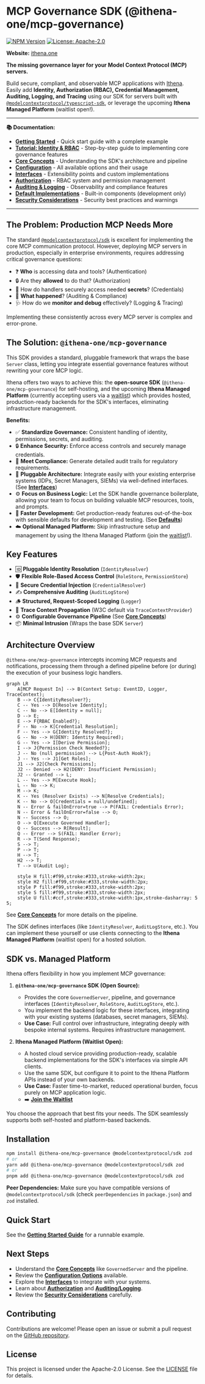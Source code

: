# MCP Governance SDK (@ithena-one/mcp-governance)

[![NPM Version](https://img.shields.io/npm/v/%40ithena-one%2Fmcp-governance)](https://www.npmjs.com/package/@ithena-one/mcp-governance)
[![License: Apache-2.0](https://img.shields.io/badge/License-Apache_2.0-blue.svg)](https://opensource.org/licenses/Apache-2.0)
<!-- [![Build Status](https://img.shields.io/github/actions/workflow/status/ithena-labs/mcp-governance/ci.yml?branch=main)](https://github.com/ithena-labs/mcp-governance/actions/workflows/ci.yml) -->
<!-- Add build status badge once CI is set up -->

**Website:** [ithena.one](https://ithena.one)

**The missing governance layer for your Model Context Protocol (MCP) servers.**

Build secure, compliant, and observable MCP applications with [Ithena](https://ithena.one). Easily add **Identity, Authorization (RBAC), Credential Management, Auditing, Logging, and Tracing** using our SDK for servers built with [`@modelcontextprotocol/typescript-sdk`](https://github.com/modelcontextprotocol/typescript-sdk), or leverage the upcoming **Ithena Managed Platform** (waitlist open!).

---

**📚 Documentation:**

*   **[Getting Started](./docs/getting-started.md)** - Quick start guide with a complete example
*   **[Tutorial: Identity & RBAC](./docs/tutorial.md)** - Step-by-step guide to implementing core governance features
*   **[Core Concepts](./docs/core-concepts.md)** - Understanding the SDK's architecture and pipeline
*   **[Configuration](./docs/configuration.md)** - All available options and their usage
*   **[Interfaces](./docs/interfaces.md)** - Extensibility points and custom implementations
*   **[Authorization](./docs/authorization.md)** - RBAC system and permission management
*   **[Auditing & Logging](./docs/auditing-logging.md)** - Observability and compliance features
*   **[Default Implementations](./docs/defaults.md)** - Built-in components (development only)
*   **[Security Considerations](./docs/security.md)** - Security best practices and warnings

---

## The Problem: Production MCP Needs More

The standard [`@modelcontextprotocol/sdk`](https://github.com/modelcontextprotocol/typescript-sdk) is excellent for implementing the core MCP communication protocol. However, deploying MCP servers in production, especially in enterprise environments, requires addressing critical governance questions:

*   ❓ **Who** is accessing data and tools? (Authentication)
*   🔒 Are they **allowed** to do that? (Authorization)
*   🔑 How do handlers securely access needed **secrets**? (Credentials)
*   📝 **What happened**? (Auditing & Compliance)
*   🩺 How do we **monitor and debug** effectively? (Logging & Tracing)

Implementing these consistently across every MCP server is complex and error-prone.

## The Solution: `@ithena-one/mcp-governance`

This SDK provides a standard, pluggable framework that wraps the base `Server` class, letting you integrate essential governance features without rewriting your core MCP logic.

Ithena offers two ways to achieve this: the **open-source SDK** (`@ithena-one/mcp-governance`) for self-hosting, and the upcoming **Ithena Managed Platform** (currently accepting users via a [waitlist](https://ithena.one#platform)) which provides hosted, production-ready backends for the SDK's interfaces, eliminating infrastructure management.

**Benefits:**

*   ✅ **Standardize Governance:** Consistent handling of identity, permissions, secrets, and auditing.
*   🔒 **Enhance Security:** Enforce access controls and securely manage credentials.
*   📝 **Meet Compliance:** Generate detailed audit trails for regulatory requirements.
*   🧩 **Pluggable Architecture:** Integrate easily with your existing enterprise systems (IDPs, Secret Managers, SIEMs) via well-defined interfaces. (See **[Interfaces](./docs/interfaces.md)**)
*   ⚙️ **Focus on Business Logic:** Let the SDK handle governance boilerplate, allowing your team to focus on building valuable MCP resources, tools, and prompts.
*   🚀 **Faster Development:** Get production-ready features out-of-the-box with sensible defaults for development and testing. (See **[Defaults](./docs/defaults.md)**)
*   ☁️ **Optional Managed Platform:** Skip infrastructure setup and management by using the Ithena Managed Platform (join the [waitlist](https://ithena.one#platform)!).

## Key Features

*   🆔 **Pluggable Identity Resolution** (`IdentityResolver`)
*   🛡️ **Flexible Role-Based Access Control** (`RoleStore`, `PermissionStore`)
*   🔑 **Secure Credential Injection** (`CredentialResolver`)
*   ✍️ **Comprehensive Auditing** (`AuditLogStore`)
*   🪵 **Structured, Request-Scoped Logging** (`Logger`)
*   🔗 **Trace Context Propagation** (W3C default via `TraceContextProvider`)
*   ⚙️ **Configurable Governance Pipeline** (See **[Core Concepts](./docs/core-concepts.md)**)
*   📦 **Minimal Intrusion** (Wraps the base SDK `Server`)

## Architecture Overview

`@ithena-one/mcp-governance` intercepts incoming MCP requests and notifications, processing them through a defined pipeline before (or during) the execution of your business logic handlers.

```mermaid
graph LR
    A[MCP Request In] --> B(Context Setup: EventID, Logger, TraceContext);
    B --> C{IdentityResolver?};
    C -- Yes --> D[Resolve Identity];
    C -- No --> E[Identity = null];
    D --> E;
    E --> F{RBAC Enabled?};
    F -- No --> K[Credential Resolution];
    F -- Yes --> G{Identity Resolved?};
    G -- No --> H(DENY: Identity Required);
    G -- Yes --> I[Derive Permission];
    I --> J{Permission Check Needed?};
    J -- No (null permission) --> L{Post-Auth Hook?};
    J -- Yes --> J1[Get Roles];
    J1 --> J2[Check Permissions];
    J2 -- Denied --> H2(DENY: Insufficient Permission);
    J2 -- Granted --> L;
    L -- Yes --> M[Execute Hook];
    L -- No --> K;
    M --> K;
    K -- Yes (Resolver Exists) --> N[Resolve Credentials];
    K -- No --> O[Credentials = null/undefined];
    N -- Error & failOnError=true --> P(FAIL: Credentials Error);
    N -- Error & failOnError=false --> O;
    N -- Success --> O;
    O --> Q[Execute Governed Handler];
    Q -- Success --> R[Result];
    Q -- Error --> S(FAIL: Handler Error);
    R --> T(Send Response);
    S --> T;
    P --> T;
    H --> T;
    H2 --> T;
    T --> U(Audit Log);

    style H fill:#f99,stroke:#333,stroke-width:2px;
    style H2 fill:#f99,stroke:#333,stroke-width:2px;
    style P fill:#f99,stroke:#333,stroke-width:2px;
    style S fill:#f99,stroke:#333,stroke-width:2px;
    style U fill:#ccf,stroke:#333,stroke-width:1px,stroke-dasharray: 5 5;
```

See **[Core Concepts](./docs/core-concepts.md)** for more details on the pipeline.

The SDK defines interfaces (like `IdentityResolver`, `AuditLogStore`, etc.). You can implement these yourself or use clients connecting to the **Ithena Managed Platform** (waitlist open) for a hosted solution.

## SDK vs. Managed Platform

Ithena offers flexibility in how you implement MCP governance:

1.  **`@ithena-one/mcp-governance` SDK (Open Source):**
    *   Provides the core `GovernedServer`, pipeline, and governance interfaces (`IdentityResolver`, `RoleStore`, `AuditLogStore`, etc.).
    *   You implement the backend logic for these interfaces, integrating with your existing systems (databases, secret managers, SIEMs).
    *   **Use Case:** Full control over infrastructure, integrating deeply with bespoke internal systems. Requires infrastructure management.

2.  **Ithena Managed Platform (Waitlist Open):**
    *   A hosted cloud service providing production-ready, scalable backend implementations for the SDK's interfaces via simple API clients.
    *   Use the same SDK, but configure it to point to the Ithena Platform APIs instead of your own backends.
    *   **Use Case:** Faster time-to-market, reduced operational burden, focus purely on MCP application logic.
    *   ➡️ **[Join the Waitlist](https://ithena.one#platform)**

You choose the approach that best fits your needs. The SDK seamlessly supports both self-hosted and platform-based backends.

## Installation

```bash
npm install @ithena-one/mcp-governance @modelcontextprotocol/sdk zod
# or
yarn add @ithena-one/mcp-governance @modelcontextprotocol/sdk zod
# or
pnpm add @ithena-one/mcp-governance @modelcontextprotocol/sdk zod
```

**Peer Dependencies:** Make sure you have compatible versions of `@modelcontextprotocol/sdk` (check `peerDependencies` in `package.json`) and `zod` installed.

## Quick Start

See the **[Getting Started Guide](./docs/getting-started.md)** for a runnable example.

## Next Steps

*   Understand the **[Core Concepts](./docs/core-concepts.md)** like `GovernedServer` and the pipeline.
*   Review the **[Configuration Options](./docs/configuration.md)** available.
*   Explore the **[Interfaces](./docs/interfaces.md)** to integrate with your systems.
*   Learn about **[Authorization](./docs/authorization.md)** and **[Auditing/Logging](./docs/auditing-logging.md)**.
*   Review the **[Security Considerations](./docs/security.md)** carefully.

## Contributing

Contributions are welcome! Please open an issue or submit a pull request on the [GitHub repository](https://github.com/ithena-one/mcp-governance-sdk).

## License

This project is licensed under the Apache-2.0 License. See the [LICENSE](LICENSE) file for details.
